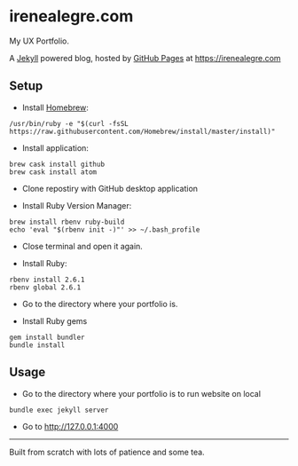 # irenealegre.com

My UX Portfolio.

A [Jekyll][1] powered blog, hosted by [GitHub Pages][2] at https://irenealegre.com


## Setup

- Install [Homebrew][3]:

```
/usr/bin/ruby -e "$(curl -fsSL https://raw.githubusercontent.com/Homebrew/install/master/install)"
```

- Install application:

```
brew cask install github
brew cask install atom
```

- Clone repostiry with GitHub desktop application

- Install Ruby Version Manager:

```
brew install rbenv ruby-build
echo 'eval "$(rbenv init -)"' >> ~/.bash_profile
```

- Close terminal and open it again.

- Install Ruby:

```
rbenv install 2.6.1
rbenv global 2.6.1
```

- Go to the directory where your portfolio is.

- Install Ruby gems

```
gem install bundler
bundle install
```

## Usage

- Go to the directory where your portfolio is to run website on local

```
bundle exec jekyll server
```

- Go to http://127.0.0.1:4000

---

Built from scratch with lots of patience and some tea.


[1]: http://jekyllrb.com/
[2]: https://pages.github.com/
[3]: https://brew.sh/
